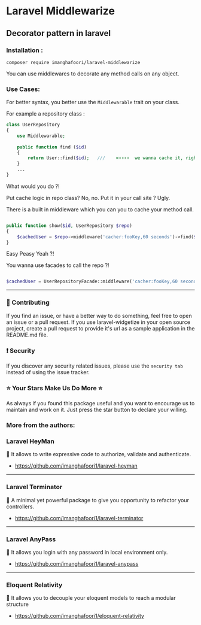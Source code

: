 # Laravel Middlewarize

## Decorator pattern in laravel


### Installation : 

```
composer require imanghafoori/laravel-middlewarize
```

You can use middlewares to decorate any method calls on any object.

### Use Cases:

For better syntax, you better use the `Middlewarable` trait on your class.

For example a repository class :

```php
class UserRepository
{
    use Middlewarable;
    
    public function find ($id) 
    {
        return User::find($id);   ///    <----  we wanna cache it, right ?
    }
    ...
}

```

What would you do ?!

Put cache logic in repo class? No, no. Put it in your call site ? Ugly.

There is a built in middleware which you can you to cache your method call.

```php

public function show($id, UserRepository $repo)
{
    $cachedUser = $repo->middleware('cacher:fooKey,60 seconds')->find($id);
}

```

Easy Peasy Yeah ?!

You wanna use facades to call the repo ?!

```php

$cachedUser = UserRepositoryFacade::middleware('cacher:fooKey,60 seconds')->find($id);

```

--------------------

### :raising_hand: Contributing 
If you find an issue, or have a better way to do something, feel free to open an issue or a pull request.
If you use laravel-widgetize in your open source project, create a pull request to provide it's url as a sample application in the README.md file. 


### :exclamation: Security
If you discover any security related issues, please use the `security tab` instead of using the issue tracker.


### :star: Your Stars Make Us Do More :star:
As always if you found this package useful and you want to encourage us to maintain and work on it. Just press the star button to declare your willing.



### More from the authors:


### Laravel HeyMan

:gem: It allows to write expressive code to authorize, validate and authenticate.

- https://github.com/imanghafoori1/laravel-heyman


------------

### Laravel Terminator


 :gem: A minimal yet powerful package to give you opportunity to refactor your controllers.

- https://github.com/imanghafoori1/laravel-terminator


------------

### Laravel AnyPass

:gem: It allows you login with any password in local environment only.

- https://github.com/imanghafoori1/laravel-anypass

------------

### Eloquent Relativity

:gem: It allows you to decouple your eloquent models to reach a modular structure

- https://github.com/imanghafoori1/eloquent-relativity
